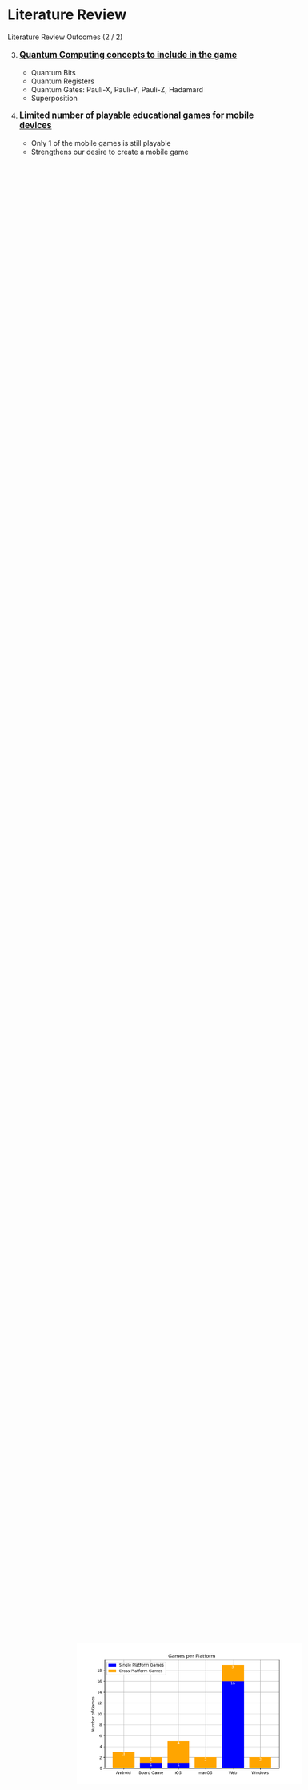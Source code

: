 # Literature Review

<p class='slide-subtitle'>Literature Review Outcomes (2 / 2)</p>

<div class='section-wrapper'>
  <ol class='ol-flex' start=3>
    <li><p>Quantum Computing concepts to include in the game</p>
      <ul>
        <li v-click='+1'>Quantum Bits</li>
        <li v-click='+1'>Quantum Registers</li>
        <li v-click='+2'>Quantum Gates: Pauli-X, Pauli-Y, Pauli-Z, Hadamard</li>
        <li v-click='+2'>Superposition</li>
      </ul>
    </li>
    <li v-click='+3'><p>Limited number of playable educational games for mobile devices</p>
      <ul>
        <li v-click='+4'>Only 1 of the mobile games is still playable</li>
        <li v-click='+5'>Strengthens our desire to create a mobile game</li>
      </ul>
    </li>
  </ol>
</div>

<div v-click='+3' class='img-wrapper white-shadow'>
  <img src='../assets/games_per_platform.png' width='450'/>
</div>

<style>
  ol > li > p {
    font-weight: bold;
    font-size: larger;
    text-decoration: underline;
  }

.img-wrapper {
    width: max-content;
    position: absolute;
    right: 15%;
    bottom: 9%;
  }
</style>